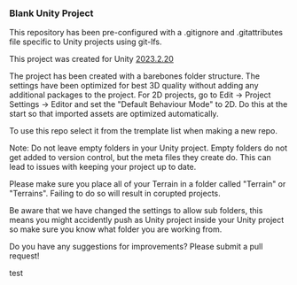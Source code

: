 ### Blank Unity Project ### 

This repository has been pre-configured with a .gitignore and .gitattributes file specific to Unity projects using git-lfs. 

This project was created for Unity [2023.2.20](https://unity.com/releases/editor/whats-new/2023.2.20#installs)

The project has been created with a barebones folder structure.  The settings have been optimized for best 3D quality without adding any additional packages to the project.
For 2D projects, go to Edit -> Project Settings -> Editor and set the "Default Behaviour Mode" to 2D.  Do this at the start so that imported assets are optimized automatically.

To use this repo select it from the tremplate list when making a new repo.

Note:  Do not leave empty folders in your Unity project.  Empty folders do not get added to version control, but the meta files they create do.  This can lead to issues with keeping your project up to date.

Please make sure you place all of your Terrain in a folder called "Terrain" or "Terrains". Failing to do so will result in corupted projects.

Be aware that we have changed the settings to allow sub folders, this means you might accidently push as Unity project inside your Unity project so make sure you know what folder you are working from.
 
Do you have any suggestions for improvements? Please submit a pull request!

test